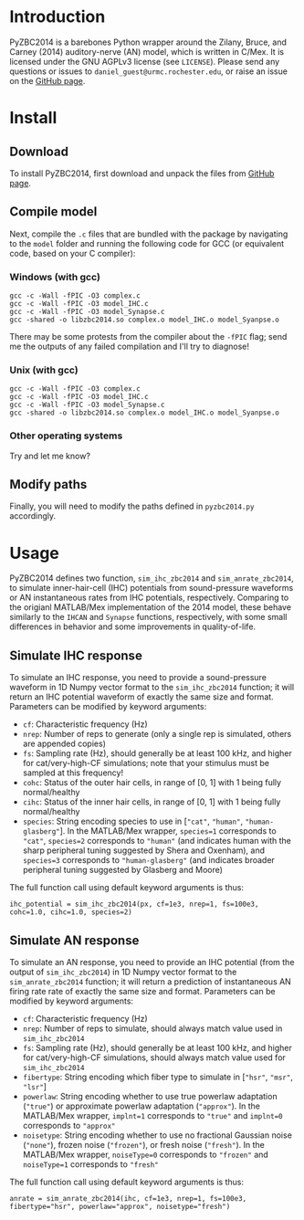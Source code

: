# Introduction
PyZBC2014 is a barebones Python wrapper around the Zilany, Bruce, and Carney (2014) auditory-nerve (AN) model, which is written in C/Mex. 
It is licensed under the GNU AGPLv3 license (see `LICENSE`).
Please send any questions or issues to `daniel_guest@urmc.rochester.edu`, or raise an issue on the [GitHub page](https://github.com/guestdaniel/PyZBC2014).

# Install
## Download
To install PyZBC2014, first download and unpack the files from [GitHub page](https://github.com/guestdaniel/PyZBC2014).

## Compile model
Next, compile the `.c` files that are bundled with the package by navigating to the `model`
folder and running the following code for GCC (or equivalent code, based on your C
compiler):

### Windows (with gcc)
```
gcc -c -Wall -fPIC -O3 complex.c 
gcc -c -Wall -fPIC -O3 model_IHC.c
gcc -c -Wall -fPIC -O3 model_Synapse.c
gcc -shared -o libzbc2014.so complex.o model_IHC.o model_Syanpse.o
```
There may be some protests from the compiler about the `-fPIC` flag; send me the outputs of any failed compilation and I'll try to diagnose!

### Unix (with gcc)
```
gcc -c -Wall -fPIC -O3 complex.c 
gcc -c -Wall -fPIC -O3 model_IHC.c
gcc -c -Wall -fPIC -O3 model_Synapse.c
gcc -shared -o libzbc2014.so complex.o model_IHC.o model_Syanpse.o
```

### Other operating systems
Try and let me know?

## Modify paths
Finally, you will need to modify the paths defined in `pyzbc2014.py` accordingly.

# Usage
PyZBC2014 defines two function, `sim_ihc_zbc2014` and `sim_anrate_zbc2014`, to simulate inner-hair-cell (IHC) potentials from sound-pressure waveforms or AN instantaneous rates from IHC potentials, respectively.
Comparing to the origianl MATLAB/Mex implementation of the 2014 model, these behave similarly to the `IHCAN` and `Synapse` functions, respectively, with some small differences in behavior and some improvements in quality-of-life.

## Simulate IHC response
To simulate an IHC response, you need to provide a sound-pressure waveform in 1D Numpy vector format to the `sim_ihc_zbc2014` function; it will return an IHC potential waveform of exactly the same size and format.
Parameters can be modified by keyword arguments:
- `cf`: Characteristic frequency (Hz)
- `nrep`: Number of reps to generate (only a single rep is simulated, others are appended copies)
- `fs`: Sampling rate (Hz), should generally be at least 100 kHz, and higher for cat/very-high-CF simulations; note that your stimulus must be sampled at this frequency!
- `cohc`: Status of the outer hair cells, in range of [0, 1] with 1 being fully normal/healthy
- `cihc`: Status of the inner hair cells, in range of [0, 1] with 1 being fully normal/healthy
- `species`: String encoding species to use in [`"cat"`, `"human"`, `"human-glasberg"`]. In the MATLAB/Mex wrapper, `species=1` corresponds to `"cat"`, `species=2` corresponds to `"human"` (and indicates human with the sharp peripheral tuning suggested by Shera and Oxenham), and `species=3` corresponds to `"human-glasberg"` (and indicates broader peripheral tuning suggested by Glasberg and Moore)

The full function call using default keyword arguments is thus:
```
ihc_potential = sim_ihc_zbc2014(px, cf=1e3, nrep=1, fs=100e3, cohc=1.0, cihc=1.0, species=2)
```

## Simulate AN response
To simulate an AN response, you need to provide an IHC potential (from the output of `sim_ihc_zbc2014`) in 1D Numpy vector format to the `sim_anrate_zbc2014` function; it will return a prediction of instantaneous AN firing rate rate of exactly the same size and format.
Parameters can be modified by keyword arguments:
- `cf`: Characteristic frequency (Hz)
- `nrep`: Number of reps to simulate, should always match value used in `sim_ihc_zbc2014`
- `fs`: Sampling rate (Hz), should generally be at least 100 kHz, and higher for cat/very-high-CF simulations, should always match value used for `sim_ihc_zbc2014`
- `fibertype`: String encoding which fiber type to simulate in [`"hsr"`, `"msr"`, `"lsr"`]
- `powerlaw`: String encoding whether to use true powerlaw adaptation (`"true"`) or approximate powerlaw adaptation (`"approx"`). In the MATLAB/Mex wrapper, `implnt=1` corresponds to `"true"` and `implnt=0` corresponds to `"approx"`
- `noisetype`: String encoding whether to use no fractional Gaussian noise (`"none"`), frozen noise (`"frozen"`), or fresh noise (`"fresh"`). In the MATLAB/Mex wrapper, `noiseType=0` corresponds to `"frozen"` and `noiseType=1` corresponds to `"fresh"`

The full function call using default keyword arguments is thus:
```
anrate = sim_anrate_zbc2014(ihc, cf=1e3, nrep=1, fs=100e3, fibertype="hsr", powerlaw="approx", noisetype="fresh")
```
